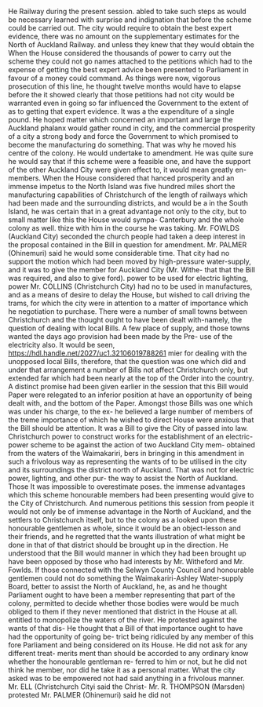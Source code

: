He Railway during the present session. abled to take such steps as would be necessary learned with surprise and indignation that before the scheme could be carried out. The city would require to obtain the best expert evidence, there was no amount on the supplementary estimates for the North of Auckland Railway. and unless they knew that they would obtain the When the House considered the thousands of power to carry out the scheme they could not go names attached to the petitions which had to the expense of getting the best expert advice been presented to Parliament in favour of a money could command. As things were now, vigorous prosecution of this line, he thought twelve months would have to elapse before the it showed clearly that those petitions had not city would be warranted even in going so far influenced the Government to the extent of as to getting that expert evidence. It was a the expenditure of a single pound. He hoped matter which concerned an important and large the Auckland phalanx would gather round in city, and the commercial prosperity of a city a strong body and force the Government to which promised to become the manufacturing do something. That was why he moved his centre of the colony. He would undertake to amendment. He was quite sure he would say that if this scheme were a feasible one, and have the support of the other Auckland City were given effect to, it would mean greatly en- members. When the House considered that hanced prosperity and an immense impetus to the North Island was five hundred miles short the manufacturing capabilities of Christchurch of the length of railways which had been made and the surrounding districts, and would be a in the South Island, he was certain that in a great advantage not only to the city, but to small matter like this the House would sympa- Canterbury and the whole colony as well. thize with him in the course he was taking. Mr. FOWLDS (Auckland City) seconded the church people had taken a deep interest in the proposal contained in the Bill in question for amendment. Mr. PALMER (Ohinemuri) said he would some considerable time. That city had no support the motion which had been moved by high-pressure water-supply, and it was to give the member for Auckland City (Mr. Withe- that that the Bill was required, and also to give ford). power to be used for electric lighting, power Mr. COLLINS (Christchurch City) had no to be used in manufactures, and as a means of desire to delay the House, but wished to call driving the trams, for which the city were in attention to a matter of importance which he negotiation to purchase. There were a number of small towns between Christchurch and the thought ought to have been dealt with-namely, the question of dealing with local Bills. A few place of supply, and those towns wanted the days ago provision had been made by the Pre- use of the electricity also. It would be seen, https://hdl.handle.net/2027/uc1.32106019788261 mier for dealing with the unopposed local Bills, therefore, that the question was one which did and under that arrangement a number of Bills not affect Christchurch only, but extended far which had been nearly at the top of the Order into the country. A distinct promise had been given earlier in the session that this Bill would Paper were relegated to an inferior position at have an opportunity of being dealt with, and the bottom of the Paper. Amongst those Bills was one which was under his charge, to the ex- he believed a large number of members of the treme importance of which he wished to direct House were anxious that the Bill should be attention. It was a Bill to give the City of passed into law. Christchurch power to construct works for the establishment of an electric-power scheme to be against the action of two Auckland City mem- obtained from the waters of the Waimakariri, bers in bringing in this amendment in such a frivolous way as representing the wants of to be utilised in the city and its surroundings the district north of Auckland. That was not for electric power, lighting, and other pur- the way to assist the North of Auckland. Those It was impossible to overestimate poses. the immense advantages which this scheme honourable members had been presenting would give to the City of Christchurch. And numerous petitions this session from people it would not only be of immense advantage in the North of Auckland, and the settlers to Christchurch itself, but to the colony as a looked upon these honourable gentlemen as whole, since it would be an object-lesson and their friends, and he regretted that the wants illustration of what might be done in that of that district should be brought up in the direction. He understood that the Bill would manner in which they had been brought up have been opposed by those who had interests by Mr. Witheford and Mr. Fowlds. If those connected with the Selwyn County Council and honourable gentlemen could not do something the Waimakariri-Ashley Water-supply Board, better to assist the North of Auckland, he, as and he thought Parliament ought to have been a member representing that part of the colony, permitted to decide whether those bodies were would be much obliged to them if they never mentioned that district in the House at all. entitled to monopolize the waters of the river. He protested against the wants of that dis- He thought that a Bill of that importance ought to have had the opportunity of going be- trict being ridiculed by any member of this fore Parliament and being considered on its House. He did not ask for any different treat- merits ment than should be accorded to any ordinary know whether the honourable gentleman re- ferred to him or not, but he did not think he member, nor did he take it as a personal matter. What the city asked was to be empowered not had said anything in a frivolous manner. Mr. ELL (Christchurch Cityi said the Christ- Mr. R. THOMPSON (Marsden) protested Mr. PALMER (Ohinemuri) said he did not 